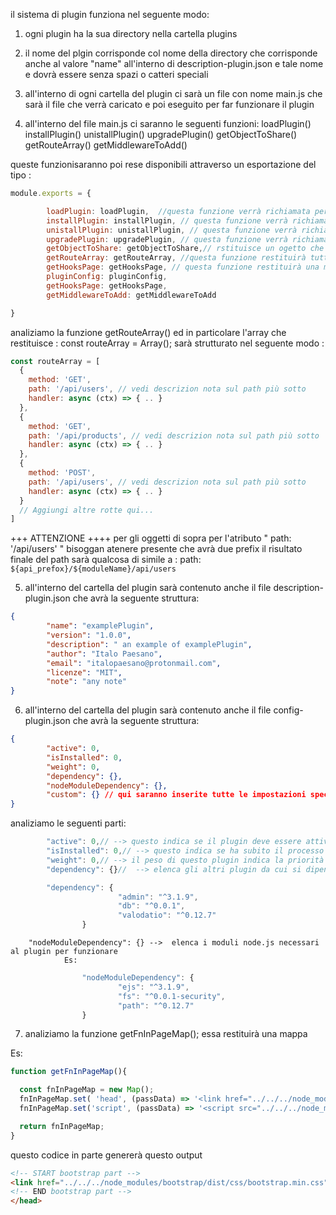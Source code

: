 il sistema di plugin funziona nel seguente modo:

1) ogni plugin ha la sua directory nella cartella plugins

2) il nome del plgin corrisponde col nome della directory che corrisponde anche al valore "name" all'interno di description-plugin.json 
        e tale nome e dovrà essere senza spazi o catteri speciali

3) all'interno di ogni cartella del plugin ci sarà un file con nome main.js
         che sarà il file che verrà caricato e poi eseguito per far funzionare il plugin

4) all'interno del file main.js ci saranno le seguenti funzioni:
 loadPlugin() installPlugin() unistallPlugin() upgradePlugin() getObjectToShare()
 getRouteArray() getMiddlewareToAdd()

queste funzionisaranno poi rese disponibili attraverso un esportazione del tipo :

```js
module.exports = {

        loadPlugin: loadPlugin,  //questa funzione verrà richiamata per caricare il plugin ogni volta che serve ad esempio ogni volta che si riavviam 
        installPlugin: installPlugin, // questa funzione verrà richiamata per installare il plugin
        unistallPlugin: unistallPlugin, // questa funzione verrà richiamata per disinstallare il plugin
        upgradePlugin: upgradePlugin, // questa funzione verrà richiamata quando sarà necessario aggiornare il plugin
        getObjectToShare: getObjectToShare,// rstituisce un ogetto che verrà condiviso con il template (es EJS) passData.plugins.['nomePlugin'] oppure con gli altri moduli
        getRouteArray: getRouteArray, //questa funzione restituirà tutte le rotte proprie del plugin
        getHooksPage: getHooksPage, // questa funzione restituirà una mappa che farà in modo che verrà eseguito un codice nelle parte ti pagina html desiderata es header main ecc
        pluginConfig: pluginConfig,
        getHooksPage: getHooksPage,
        getMiddlewareToAdd: getMiddlewareToAdd

}
```

analiziamo la funzione getRouteArray() ed in particolare l'array che restituisce : const routeArray = Array();
sarà strutturato nel seguente modo  :

```js
const routeArray = [
  {
    method: 'GET',
    path: '/api/users', // vedi descrizion nota sul path più sotto
    handler: async (ctx) => { .. }
  },
  {
    method: 'GET',
    path: '/api/products', // vedi descrizion nota sul path più sotto
    handler: async (ctx) => { .. }
  },
  {
    method: 'POST',
    path: '/api/users', // vedi descrizion nota sul path più sotto
    handler: async (ctx) => { .. }
  }
  // Aggiungi altre rotte qui...
]
```

+++ ATTENZIONE ++++
per gli oggetti di sopra per l'atributo " path: '/api/users' " bisoggan atenere presente che avrà due prefix
il risultato finale del path sarà qualcosa di simile a : path: `${api_prefox}/${moduleName}/api/users`

5) all'interno del cartella del plugin sarà contenuto anche il file description-plugin.json che avrà la seguente struttura:

```json
{
        "name": "examplePlugin",
        "version": "1.0.0",
        "description": " an example of examplePlugin",
        "author": "Italo Paesano",
        "email": "italopaesano@protonmail.com",
        "licenze": "MIT",
        "note": "any note"
}
```

6) all'interno del cartella del plugin sarà contenuto anche il file config-plugin.json che avrà la seguente struttura:
```json
{
        "active": 0,
        "isInstalled": 0,
        "weight": 0,
        "dependency": {},
        "nodeModuleDependency": {},
        "custom": {} // qui saranno inserite tutte le impostazioni specifiche del modulo 
}
```

analiziamo le seguenti parti:
```js
        "active": 0,// --> questo indica se il plugin deve essere attivo quindi se deve essere caricato o meno
        "isInstalled": 0,// --> questo indica se ha subito il processo d'installasione o meno (richiamara la funzione installPlugin() nel filemain.js)
        "weight": 0,// --> il peso di questo plugin indica la priorità con cui deve essere caricato rispetto a gli altri (bublesort) tenete presente che i plugin caricati dopo hanno a disposizione le funzionalità dei plugin caricati prima
        "dependency": {}//  --> elenca gli altri plugin da cui si dipende , in questo caso l'ordine di caricamento conta i plugin di questa lista devono esse caricati prima del plugin in oggetto 

        "dependency": {
                        "admin": "^3.1.9",
                        "db": "^0.0.1",
                        "valodatio": "^0.12.7"
                }
```
        "nodeModuleDependency": {} -->  elenca i moduli node.js necessari al plugin per funzionare
                Es:
```js
                "nodeModuleDependency": {
                        "ejs": "^3.1.9",
                        "fs": "^0.0.1-security",
                        "path": "^0.12.7"
                }
```          

7) analiziamo la funzione getFnInPageMap(); essa restituirà una mappa

Es:


```js
function getFnInPageMap(){

  const fnInPageMap = new Map();
  fnInPageMap.set( 'head', (passData) => '<link href="../../../node_modules/bootstrap/dist/css/bootstrap.min.css">' );
  fnInPageMap.set('script', (passData) => '<script src="../../../node_modules/bootstrap/dist/js/bootstrap.min.js" type="text/javascript" ></script>' );

  return fnInPageMap;
}

```
questo codice in parte genererà questo output

```html
<!-- START bootstrap part --> 
<link href="../../../node_modules/bootstrap/dist/css/bootstrap.min.css">
<!-- END bootstrap part --> 
</head>

```